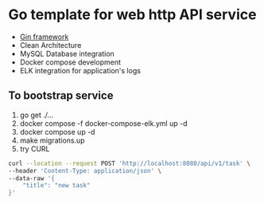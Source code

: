 # Go template for web http API service

- [Gin framework](https://github.com/gin-gonic/gin)
- Clean Architecture
- MySQL Database integration
- Docker compose development
- ELK integration for application's logs


## To bootstrap service

1. go get ./...
2. docker compose -f docker-compose-elk.yml up -d
3. docker compose up -d
4. make migrations.up
5. try CURL 
```bash
curl --location --request POST 'http://localhost:8080/api/v1/task' \
--header 'Content-Type: application/json' \
--data-raw '{
    "title": "new task"
}'
```
